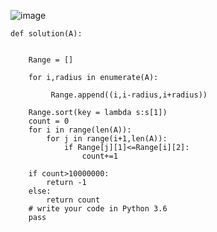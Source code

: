 
![image](https://i.imgur.com/Z0Zb7MB.jpg)



    def solution(A):


        Range = []
    
        for i,radius in enumerate(A):
    
             Range.append((i,i-radius,i+radius))
    
        Range.sort(key = lambda s:s[1])
  	    count = 0
   	    for i in range(len(A)):
            for j in range(i+1,len(A)):
                if Range[j][1]<=Range[i][2]:
                    count+=1
    
        if count>10000000:
            return -1
        else:
            return count
        # write your code in Python 3.6
        pass
